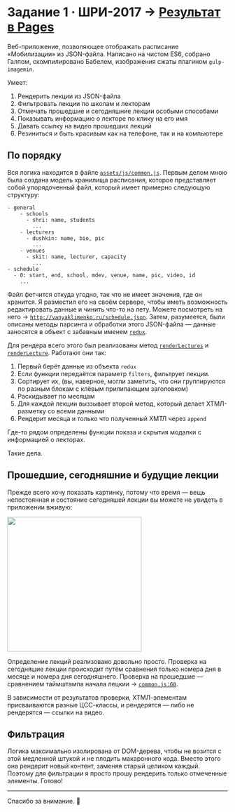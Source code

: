 # Задание 1 · ШРИ-2017 → [Результат в Pages](http://vanyaklimenko.ru/shri-task-1)
Веб-приложение, позволяющее отображать расписание «Мобилизации» из JSON-файла. Написано на чистом ES6, собрано Галпом, скомпилировано Бабелем, изображения сжаты плагином `gulp-imagemin`.

Умеет:
1. Рендерить лекции из JSON-файла
2. Фильтровать лекции по школам и лекторам
3. Отмечать прошедшие и сегодняшние лекции особыми способами
4. Показывать информацию о лекторе по клику на его имя
5. Давать ссылку на видео прошедших лекций
6. Резиниться и быть красивым как на телефоне, так и на компьютере

## По порядку
Вся логика находится в файле [`assets/js/common.js`](https://github.com/vanya-klimenko/shri-task-1/blob/master/assets/js/common.js).
Первым делом мною была создана модель хранилища расписания, которое представляет собой упорядоченный файл, который имеет примерно следующую структуру:
```
- general
    - schools
      - shri: name, students
        ...
    - lecturers
      - dushkin: name, bio, pic
        ...
    - venues
      - skit: name, lecturer, capacity
        ...
- schedule
  - 0: start, end, school, mdev, venue, name, pic, video, id
    ...
```
Файл фетчится откуда угодно, так что не имеет значения, где он хранится. Я разместил его на своём сервере, чтобы иметь возможность редактировать данные и чинить что-то на лету. Можете посмотреть на него → [`http://vanyaklimenko.ru/schedule.json`](http://vanyaklimenko.ru/schedule.json). Затем, разумеется, были описаны методы парсинга и обработки этого JSON-файла — данные заносятся в объект с забавным именем [`redux`](https://github.com/vanya-klimenko/shri-task-1/blob/master/assets/js/common.js#L4).

Для рендера всего этого был реализованы метод [`renderLectures`](https://github.com/vanya-klimenko/shri-task-1/blob/master/assets/js/common.js#L71) и [`renderLecture`](https://github.com/vanya-klimenko/shri-task-1/blob/master/assets/js/common.js#L152). Работают они так:
1. Первый берёт данные из объекта `redux`
2. Если функции передаётся параметр `filters`, фильтрует лекции.
2. Сортирует их, (вы, наверное, могли заметить, что они группируются по разным блокам с клёвым прилипающим заголовком)
3. Раскидывает по месяцам
4. Для каждой лекции выззывает второй метод, который делает ХТМЛ-разметку со всеми данными
5. Рендерит месяца и только что полученный ХМТЛ через `append` 
 
Где-то рядом определены функции показа и скрытия модалки с информацией о лекторах.

Такие дела. 

## Прошедшие, сегодняшние и будущие лекции
Прежде всего хочу показать картинку, потому что время — вещь непостоянная и состояние сегодняшей лекции вы можете не увидеть в приложении вживую:  
  
<img src="http://vanyaklimenko.ru/i/shri-1.png" width="307">  

Определение лекций реализовано довольно просто. Проверка на сегодняшие лекции происходит путём сравнения только номера дня в месяце и номера дня сегодняшнего. Проверка на прошедшие — сравнением таймштампа начала лецкии → [`common.js:60`](https://github.com/vanya-klimenko/shri-task-1/blob/master/assets/js/common.js#L60`).

В зависимости от результатов проверки, ХТМЛ-элементам присваиваются разные ЦСС-классы, и рендерятся — либо не рендерятся — ссылки на видео.

## Фильтрация
Логика максимально изолирована от DOM-дерева, чтобы не возится с этой медленной штукой и не плодить макаронного кода. Вместо этого она рендерит новый контент, заменяя старый целиком каждый. Поэтому для фильтрации я просто прошу рендерить только отмеченные элементы. Готово!

---

Спасибо за внимание. 🌚

